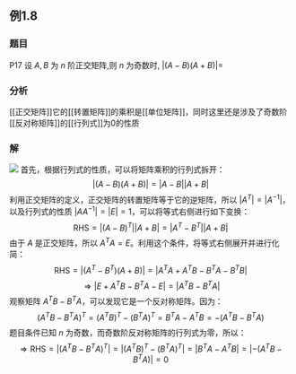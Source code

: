 ## 例1.8
### 题目
P17 设 $A, B$ 为 $n$ 阶正交矩阵,则 $n$ 为奇数时, $| {( {A - B}) ( {A + B}) }| =$
### 分析
[[正交矩阵]]它的[[转置矩阵]]的乘积是[[单位矩阵]]，同时这里还是涉及了奇数阶[[反对称矩阵]]的[[行列式]]为0的性质
### 解 
![](https://img.hwenyi.tech/202410151308903.webp)
首先，根据行列式的性质，可以将矩阵乘积的行列式拆开：
$$| {(A - B)(A + B)} | = | {A - B} || {A + B} |$$
利用正交矩阵的定义，正交矩阵的转置矩阵等于它的逆矩阵，所以 $|A^T| = |A^{-1}|$，以及行列式的性质 $|AA^{-1}| = |E| = 1$，可以将等式右侧进行如下变换：
$$\text{RHS}=| {(A - B)^T} || {A + B} |=| {A^T - B^T} || {A + B} |$$
由于 $A$ 是正交矩阵，所以 $A^TA=E$。利用这个条件，将等式右侧展开并进行化简：
$$\text{RHS}=| {(A^T - B^T)(A + B)} | = | {A^TA+A^TB-B^TA-B^TB} |$$
$$\Rightarrow | {E+A^TB-B^TA-E} |=| {A^TB-B^TA} |$$
观察矩阵 $A^TB-B^TA$，可以发现它是一个反对称矩阵。因为：
$$(A^TB-B^TA)^T = (A^TB)^T - (B^TA)^T = B^TA - A^TB = -(A^TB - B^TA)$$
题目条件已知 $n$ 为奇数，而奇数阶反对称矩阵的行列式为零，所以：
$$\Rightarrow \text{RHS} = | {(A^TB - B^TA)^T} | = | {(A^TB)^T - (B^TA)^T} | = | {B^TA - A^TB} | = | {-(A^TB-B^TA)} | = 0$$

